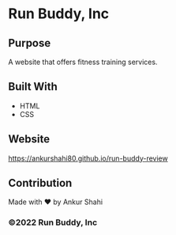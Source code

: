 # Run Buddy, Inc

## Purpose
A website that offers fitness training services.

## Built With
* HTML
* CSS

## Website
https://ankurshahi80.github.io/run-buddy-review

## Contribution
Made with ❤️ by Ankur Shahi

### ©️2022 Run Buddy, Inc
